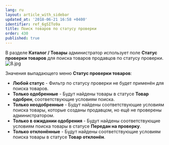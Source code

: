 ```yaml
---
lang: ru
layout: article_with_sidebar
updated_at: '2018-06-21 16:58 +0400'
identifier: ref_6gSITo9a
title: Поиск товаров по статусу проверки
order: 430
published: true
---
```

В разделе **Каталог / Товары** администратор использует поле **Статус проверки товаров** для поиска товаров продавцов по статусу проверки. 
![8.jpg]({{site.baseurl}}/attachments/ref_6gSITo9a/8.jpg)
   
Значения выпадающего меню **Статус проверки товаров**:

   * **Любой статус** - Фильтр по статусу проверки не будет применён для поиска товаров.
   * **Только одобренные** - Будут найдены товары в статусе **Товар одобрен**, соответствующие условиям поиска.
   * **Только неодобренные** - Будут найдены соответствующие условиям поиска товары, которые созданы продавцом, но ещё не проверены администратором.
   * **Только в ожидании одобрения** - Будут найдены соответствующие условиям поиска товары в статусе **Передан на проверку**.
   * **Только отклонённые** - Будут найдены соответствующие условиям поиска товары в статусе **Товар отклонён**.

